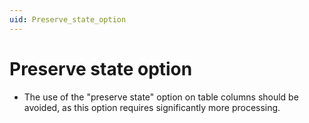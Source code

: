 ```yaml
---
uid: Preserve_state_option
---
```


# Preserve state option

- The use of the "preserve state" option on table columns should be avoided, as this option requires significantly more processing.
